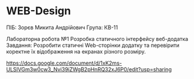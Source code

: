 # WEB-Design

ПІБ: Зорєв Микита Андрійович
Група: КВ-11

Лабораторна робота №1
Розробка статичного інтерфейсу веб-додатка
Завдання:
Розробити статичні Web-сторінки додатку та перевірити коректне їх відображення 
на екранах різного розміру.


https://docs.google.com/document/d/1xK2ms-ULSIVGm3w0cw3_Nvi39iZWgB2pHnRQ32xJ6P0/edit?usp=sharing